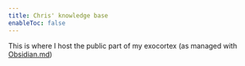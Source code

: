 ```yaml
---
title: Chris' knowledge base
enableToc: false
---
```


This is where I host the public part of my exocortex (as managed with [Obsidian.md](obsidian.md))